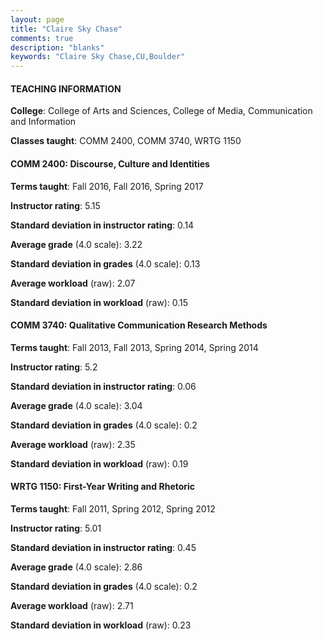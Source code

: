 ```yaml
---
layout: page
title: "Claire Sky Chase" 
comments: true
description: "blanks"
keywords: "Claire Sky Chase,CU,Boulder"
---
```

<head>
<script src="https://ajax.googleapis.com/ajax/libs/jquery/2.1.3/jquery.min.js"></script>
<script src="https://dl.dropboxusercontent.com/s/pc42nxpaw1ea4o9/highcharts.js?dl=0"></script>
<!-- <script src="../assets/js/highcharts.js"></script> -->
<style type="text/css">@font-face {
	font-family: "Bebas Neue";
	src: url(https://www.filehosting.org/file/details/544349/BebasNeue Regular.otf) format("opentype");
	}
	h1.Bebas { 
		font-family: "Bebas Neue", Verdana, Tahoma;
	}
</style>
</head>
	   
#### TEACHING INFORMATION

**College**: College of Arts and Sciences, College of Media, Communication and Information

**Classes taught**: COMM 2400, COMM 3740, WRTG 1150

#### COMM 2400: Discourse, Culture and Identities

**Terms taught**: Fall 2016, Fall 2016, Spring 2017

**Instructor rating**: 5.15

**Standard deviation in instructor rating**: 0.14

**Average grade** (4.0 scale): 3.22

**Standard deviation in grades** (4.0 scale): 0.13

**Average workload** (raw): 2.07

**Standard deviation in workload** (raw): 0.15

#### COMM 3740: Qualitative Communication Research Methods

**Terms taught**: Fall 2013, Fall 2013, Spring 2014, Spring 2014

**Instructor rating**: 5.2

**Standard deviation in instructor rating**: 0.06

**Average grade** (4.0 scale): 3.04

**Standard deviation in grades** (4.0 scale): 0.2

**Average workload** (raw): 2.35

**Standard deviation in workload** (raw): 0.19

#### WRTG 1150: First-Year Writing and Rhetoric

**Terms taught**: Fall 2011, Spring 2012, Spring 2012

**Instructor rating**: 5.01

**Standard deviation in instructor rating**: 0.45

**Average grade** (4.0 scale): 2.86

**Standard deviation in grades** (4.0 scale): 0.2

**Average workload** (raw): 2.71

**Standard deviation in workload** (raw): 0.23

